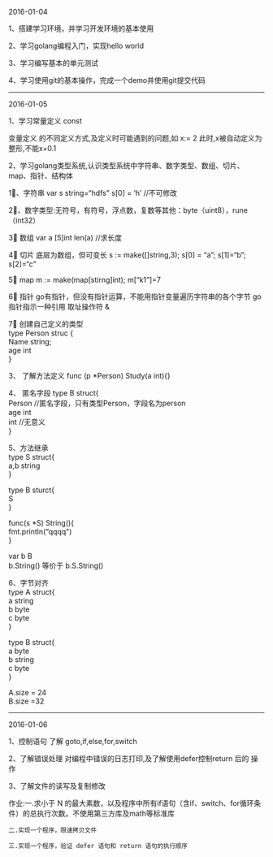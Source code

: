 2016-01-04

1、搭建学习环境，并学习开发环境的基本使用 

2、学习golang编程入门，实现hello world

3、学习编写基本的单元测试

4、学习使用git的基本操作，完成一个demo并使用git提交代码

------------------------------------------------------------

2016-01-05



1、学习常量定义  const

   变量定义 的不同定义方式,及定义时可能遇到的问题,如 x:= 2   此时,x被自动定义为整形,不能x+0.1

2、学习golang类型系统,认识类型系统中字符串、数字类型、数组、切片、map、指针、结构体

1⃣️、字符串 var s string=“hdfs"  s[0] = ‘h’  //不可修改

2⃣️、数字类型:无符号，有符号，浮点数，复数等其他：byte（uint8），rune（int32）

3⃣️  数组 var a [5]int   len(a) //求长度

4⃣️  切片 底层为数组，但可变长 s := make([]string,3);  s[0] = “a”;  s[1]=“b”;    s[2]=“c"

5⃣️  map m := make(map[stirng]int);  m[“k1”]=7

6⃣️  指针  go有指针，但没有指针运算，不能用指针变量遍历字符串的各个字节  go指针指示一种引用    取址操作符 &

7⃣️  创建自己定义的类型</br>
     type Person struc {</br>
     	Name string;</br>
     	age int</br>
     }

3、 了解方法定义 func (p *Person) Study(a int){}

4、 匿名字段  type B struct{ </br>
        	Person  //匿名字段，只有类型Person，字段名为person </br>
           	age int</br>
           	int  //无意义</br>
           }

5、方法继承</br>
  type S struct{</br>
  	a,b string</br>
  }</br>

  type B sturct{</br>
   S</br>
  }

  func(s *S) String(){</br>
  	fmt.println(“qqqq")</br>
  }

  var b B</br>
  b.String()  等价于 b.S.String()</br>

6、字节对齐</br>
  type A struct{</br>
  	a string</br>
  	b byte</br>
  	c byte</br>
  }

  type B struct{</br>
  	a byte</br>
  	b string</br>
  	c byte</br>
  }

  A.size = 24</br>
  B.size =32

----------------------------------------------

2016-01-06

1、控制语句 了解 goto,if,else,for,switch

2、了解错误处理 对编程中错误的日志打印,及了解使用defer控制return 后的 操作

3、了解文件的读写及复制修改

作业:一.求小于 N 的最大素数，以及程序中所有if语句（含if、switch、for循环条件）的总执行次数。不使用第三方库及math等标准库

    二.实现一个程序，限速拷贝文件

    三.实现一个程序，验证 defer 语句和 return 语句的执行顺序